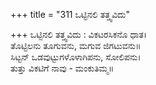 +++
title = "311 ಒಟ್ಟಿನಲಿ ತತ್ತ್ವವಿದು"

+++
ಒಟ್ಟಿನಲಿ ತತ್ತ್ವವಿದು : ವಿಕಟರಸಿಕನೊ ಧಾತ।  
ತೊಟ್ಟಿಲನು ತೂಗುವನು, ಮಗುವ ಜಿಗಟುವನು॥  
ಸಿಟ್ಟನ್ ಒಡವುಟ್ಟುಗಳೊಳಾಗಿಪನು, ಸೋಲಿಪನು।  
ತುತ್ತು ವಿಕಟಿಗೆ ನಾವು - ಮಂಕುತಿಮ್ಮ॥  
